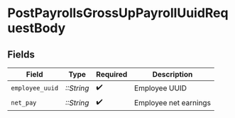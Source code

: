 # PostPayrollsGrossUpPayrollUuidRequestBody


## Fields

| Field                 | Type                  | Required              | Description           |
| --------------------- | --------------------- | --------------------- | --------------------- |
| `employee_uuid`       | *::String*            | :heavy_check_mark:    | Employee UUID         |
| `net_pay`             | *::String*            | :heavy_check_mark:    | Employee net earnings |
